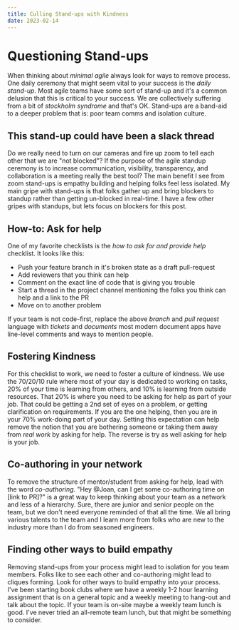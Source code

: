 ```yaml
---
title: Culling Stand-ups with Kindness
date: 2023-02-14
---
```


# Questioning Stand-ups
When thinking about _minimal agile_ always look for ways to remove process.  One daily ceremony that might seem vital to your success is the _daily stand-up_. Most agile teams have some sort of stand-up and it's a common delusion that this is critical to your success. We are collectively suffering from a bit of _stockholm syndrome_ and that's OK.  Stand-ups are a band-aid to a deeper problem that is: poor team comms and isolation culture.

## This stand-up could have been a slack thread
Do we really need to turn on our cameras and fire up zoom to tell each other that we are "not blocked"? If the purpose of the agile standup ceremony is to increase communication, visibility, transparency, and collaboration is a meeting really the best tool?  The main benefit I see from zoom stand-ups is empathy building and helping folks feel less isolated. My main gripe with stand-ups is that folks gather up and bring blockers to standup rather than getting un-blocked in real-time.  I have a few other gripes with standups, but lets focus on blockers for this post.

## How-to: Ask for help
One of my favorite checklists is the _how to ask for and provide help_ checklist.  It looks like this:

- Push your feature branch in it's broken state as a draft pull-request
- Add reviewers that you think can help
- Comment on the exact line of code that is giving you trouble
- Start a thread in the project channel mentioning the folks you think can help and a link to the PR
- Move on to another problem

If your team is not code-first, replace the above _branch_ and _pull request_ language with _tickets_ and _documents_ most modern document apps have line-level comments and ways to mention people.

## Fostering Kindness
For this checklist to work, we need to foster a culture of kindness. We use the 70/20/10 rule where most of your day is dedicated to working on tasks, 20% of your time is learning from others, and 10% is learning from outside resources.  That 20% is where you need to be asking for help as part of your job. That could be getting a 2nd set of eyes on a problem, or getting clarification on requirements.  If you are the one helping, then you are in your 70% work-doing part of your day.  Setting this expectation can help remove the notion that you are bothering someone or taking them away from _real work_ by asking for help.  The reverse is try as well asking for help is your job.

## Co-authoring in your network
To remove the structure of mentor/student from asking for help, lead with the word _co-authoring_.  "Hey @Joan, can I get some co-authoring time on [link to PR]?" is a great way to keep thinking about your team as a network and less of a hierarchy.  Sure, there are junior and senior people on the team, but we don't need everyone reminded of that all the time.  We all bring various talents to the team and I learn more from folks who are new to the industry more than I do from seasoned engineers.

## Finding other ways to build empathy
Removing stand-ups from your process might lead to isolation for you team members. Folks like to see each other and co-authoring might lead to cliques forming. Look for other ways to build empathy into your process.  I've been starting book clubs where we have a weekly 1-2 hour learning assignment that is on a general topic and a weekly meeting to hang-out and talk about the topic.  If your team is on-site maybe a weekly team lunch is good.  I've never tried an all-remote team lunch, but that might be something to consider.
